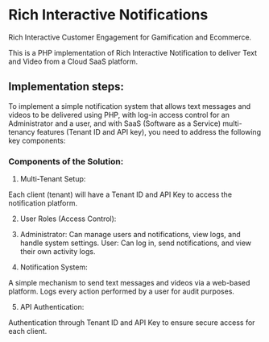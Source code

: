 # Rich Interactive Notifications

Rich Interactive Customer Engagement for Gamification and Ecommerce.

This is a PHP implementation of Rich Interactive Notification to deliver Text and Video from a Cloud SaaS platform.

## Implementation steps: 
To implement a simple notification system that allows text messages and videos to be delivered using PHP, with log-in access control for an Administrator and a user, and with SaaS (Software as a Service) multi-tenancy features (Tenant ID and API key), you need to address the following key components:

### Components of the Solution:

1. Multi-Tenant Setup:

Each client (tenant) will have a Tenant ID and API Key to access the notification platform.

2. User Roles (Access Control):

3. Administrator: Can manage users and notifications, view logs, and handle system settings.
User: Can log in, send notifications, and view their own activity logs.


4. Notification System:

A simple mechanism to send text messages and videos via a web-based platform.
Logs every action performed by a user for audit purposes.

5. API Authentication:

Authentication through Tenant ID and API Key to ensure secure access for each client.
